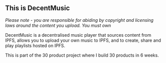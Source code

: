 

## This is DecentMusic

*Please note - you are responsible for abiding by copyright and licensing laws around the content you upload. You must own*

DecentMusic is a decentralised music player that sources content from IPFS, allows you to upload your own music to IPFS, and to create, share and play playlists hosted on IPFS.

This is part of the 30 product project where I build 30 products in 6 weeks. 


